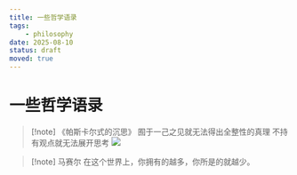 ```yaml
---
title: 一些哲学语录
tags:
    - philosophy
date: 2025-08-10
status: draft
moved: true
---
```


# 一些哲学语录

> [!note] 《帕斯卡尔式的沉思》
> 囿于一己之见就无法得出全整性的真理
> 不持有观点就无法展开思考
> ![](https://asset.877675.xyz/202510202113949.webp)

> [!note] 马赛尔
> 在这个世界上，你拥有的越多，你所是的就越少。
